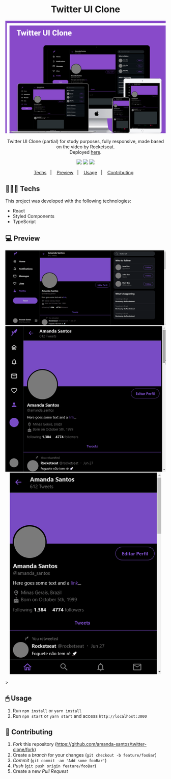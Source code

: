 <h1 align="center">
    Twitter UI Clone
</h1>
<img src="demo/twitter-clone.png" />
<p align="center">
	Twitter UI Clone (partial) for study purposes, fully responsive, made based on the video by Rocketseat.
	<br>
  Deployed <a href="https://twitter-uiclone.netlify.app">here</a>.
</p>
<p align="center">
  <img src="https://img.shields.io/netlify/664c9a22-1949-48e2-ab83-237026a7b8f3?style=flat-square" />
	<img src="https://img.shields.io/npm/v/npm" />
	<img src="https://img.shields.io/github/license/amanda-santos/twitter-clone?style=flat-square" />
</p>
<p align="center">
  <a href="#-techs">Techs</a>&nbsp;&nbsp;&nbsp;|&nbsp;&nbsp;&nbsp;
  <a href="#-techs">Preview</a>&nbsp;&nbsp;&nbsp;|&nbsp;&nbsp;&nbsp;
  <a href="#-usage">Usage</a>&nbsp;&nbsp;&nbsp;|&nbsp;&nbsp;&nbsp;
  <a href="#-contributing">Contributing</a>&nbsp;&nbsp;&nbsp;
</p>

## 👩🏻‍💻 Techs

This project was developed with the following technologies:

- React
- Styled Components
- TypeScript

## 💻 Preview

<p align="center">
  <img src="demo/twitter-desktop.gif" />
  <img src="demo/twitter-tablet.gif" />
  <img src="demo/twitter-mobile.gif" />
</p>>

## 🖱 Usage

1.  Run  `npm install`  or  `yarn install`
2.  Run  `npm start` or `yarn start`  and access  `http://localhost:3000`

## 🤔 Contributing

1. *Fork* this repository (<https://github.com/amanda-santos/twitter-clone/fork>)
2. Create a _branch_ for your changes (`git checkout -b feature/fooBar`)
3. _Commit_ (`git commit -am 'Add some fooBar'`)
4. _Push_ (`git push origin feature/fooBar`)
5. Create a new _Pull Request_
